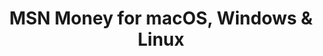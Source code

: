 ---
name: MSN Money
url: 'https://www.msn.com/money'
category: Finance
title: 'MSN Money for macOS, Windows & Linux'
key: msn-money

---